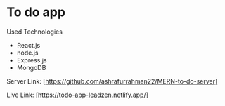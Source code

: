 # To do app

Used Technologies
* React.js
* node.js
* Express.js
* MongoDB

Server Link: [https://github.com/ashrafurrahman22/MERN-to-do-server]

Live Link: [https://todo-app-leadzen.netlify.app/]
